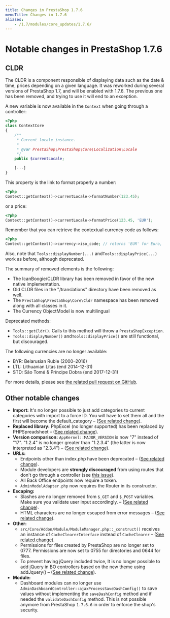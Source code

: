 ```yaml
---
title: Changes in PrestaShop 1.7.6
menuTitle: Changes in 1.7.6
aliases:
    - /1.7/modules/core_updates/1.7.6/
---
```


# Notable changes in PrestaShop 1.7.6

## CLDR

The CLDR is a component responsible of displaying data such as the date & time, prices depending on a given language. It was reworked during several versions of PrestaShop 1.7, and will be enabled with 1.7.6. The previous one has been removed, and trying to use it will end to an exception.

A new variable is now available in the `Context` when going through a controller:

```php
<?php
class ContextCore
{
    /**
     * Current locale instance.
     *
     * @var PrestaShop\PrestaShop\Core\Localization\Locale
     */
    public $currentLocale;

    [...]
}
```

This property is the link to format properly a number:

```php
<?php
Context::getContext()->currentLocale->formatNumber(123.45);
```

or a price:

```php
<?php
Context::getContext()->currentLocale->formatPrice(123.45, 'EUR');
```

Remember that you can retrieve the contextual currency code as follows:

```php
<?php
Context::getContext()->currency->iso_code; // returns 'EUR' for Euro, 'USD' for US dollars, ...
```

Also, note that `Tools::displayNumber(...)` and`Tools::displayPrice(...)` work as before, although deprecated.

The summary of removed elements is the following:

* The IcanBoogie/CLDR library has been removed in favor of the new native implementation.
* Old CLDR files in the "/translations" directory have been removed as well.
* The `PrestaShop\PrestaShop\Core\Cldr` namespace has been removed along with all classes in it.
* The Currency ObjectModel is now multilingual

Deprecated methods:

* `Tools::getCldr()`. Calls to this method will throw a `PrestaShopException`.
* `Tools::displayNumber()` and`Tools::displayPrice()` are still functional, but discouraged. 

The following currencies are no longer available:

* BYR: Belarusian Ruble (2000–2016)
* LTL: Lithuanian Litas (end 2014-12-31)
* STD: São Tomé & Príncipe Dobra (end 2017-12-31)

For more details, please see [the related pull request on GitHub](https://github.com/PrestaShop/PrestaShop/pull/12999).

## Other notable changes

- **Import:**
It's no longer possible to just add categories to current categories with import to a force ID. You will have to set them all and the first will become the default_category – ([See related change](https://github.com/PrestaShop/PrestaShop/pull/10930)).
- **Replaced library:**
PhpExcel (no longer supported) has been replaced by PHPSpreadsheet – ([See related change](https://github.com/PrestaShop/PrestaShop/pull/11246)).
- **Version comparison:**
`AppKernel::MAJOR_VERSION` is now "7" instead of "17".
"1.2.4" is no longer greater than "1.2.3.4" (the latter is now interpreted as "2.3.4") – ([See related change](https://github.com/PrestaShop/PrestaShop/pull/12251)). 
- **URLs:** 
  - Endpoints other than index.php have been deprecated – ([See related change](https://github.com/PrestaShop/PrestaShop/pull/12708)).
  - Module developers are **strongly discouraged** from using routes that don't go through a controller (see [this issue](https://github.com/PrestaShop/PrestaShop/issues/14834)).
  - All Back Office endpoints now require a token.
  - `AdminModelAdapter.php` now requires the Router in its constructor.
- **Escaping:**
  - Slashes are no longer removed from `$_GET` and `$_POST` variables. Make sure you validate user input accordingly. – ([See related change](https://github.com/PrestaShop/PrestaShop/pull/11962)).
  - HTML characters are no longer escaped from error messages – ([See related change](https://github.com/PrestaShop/PrestaShop/pull/12788)).
- **Other:**
  - `src/Core/Addon/Module/ModuleManager.php::_construct()` receives an instance of `CacheClearerInterface` instead of `CacheClearer` – ([See related change](https://github.com/PrestaShop/PrestaShop/pull/12022)).
  - Permissions for files created by PrestaShop are no longer set to 0777. Permissions are now set to 0755 for directories and 0644 for files.
  - To prevent having jQuery included twice, It is no longer possible to add jQuery in BO controllers based on the new theme using addJquery() – ([See related change](https://github.com/PrestaShop/PrestaShop/pull/12716)).
- **Module:**
  - Dashboard modules can no longer use `AdminDashboardController::ajaxProcessSaveDashConfig()` to save values without implementing the `saveDashConfig` method and if needed the `validateDashConfig` method. This is not possible anymore from PrestaShop `1.7.6.6` in order to enforce the shop's security.
  
